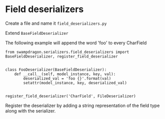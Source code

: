 # Field deserializers

Create a file and name it ```field_deserializers.py```

Extend ```BaseFieldDeserializer```

The following example will append the word 'foo' to every CharField

    from swampdragon.serializers.field_deserializers import BaseFieldDeserializer, register_field_deserializer
    

    class FooDeserializer(BaseFieldDeserializer):
        def __call__(self, model_instance, key, val):
            deserialized_val = 'foo {}'.format(val)
            setattr(model_instance, key, deserialized_val)
            
            
    register_field_deserializer('CharField', FileDeserializer)


Register the deserializer by adding a string representation of the field type along with the serializer.
